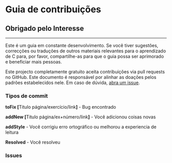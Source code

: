 # Guia de contribuições

## Obrigado pelo Interesse

***



Este é um guia em constante desenvolvimento. Se você tiver sugestões, correcções ou traduções de outros materiais relevantes para o aprendizado de C para, por favor, compartilhe-as para que o guia possa ser aprimorado e beneficiar mais pessoas.

Este projecto completamente gratuito aceita contribuições via pull requests no GitHub. Este documento é responsável por alinhar as doações pelos padrões estabelecidos nele. Em caso de dúvida, [abra um issue](https://github.com/an-jorge/Clang/issues).

### Tipos de commit

**toFix \[**&#x54;itulo página/exercício/lin&#x6B;**]** - Bug encontrado

**addNew \[**&#x54;itulo página/ex+número/lin&#x6B;**]** - Você adicionou coisas novas

**addStyle** - Você corrigiu erro ortográfico ou melhorou a experiencia de leitura

**Resolved** - Você resolveu

### Issues

